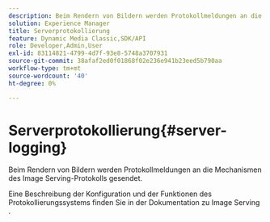 ```yaml
---
description: Beim Rendern von Bildern werden Protokollmeldungen an die Mechanismen des Image Serving-Protokolls gesendet.
solution: Experience Manager
title: Serverprotokollierung
feature: Dynamic Media Classic,SDK/API
role: Developer,Admin,User
exl-id: 83114821-4799-4d7f-93e8-5748a3707931
source-git-commit: 38afaf2ed0f01868f02e236e941b23eed5b790aa
workflow-type: tm+mt
source-wordcount: '40'
ht-degree: 0%

---
```


# Serverprotokollierung{#server-logging}

Beim Rendern von Bildern werden Protokollmeldungen an die Mechanismen des Image Serving-Protokolls gesendet.

Eine Beschreibung der Konfiguration und der Funktionen des Protokollierungssystems finden Sie in der Dokumentation zu Image Serving .
